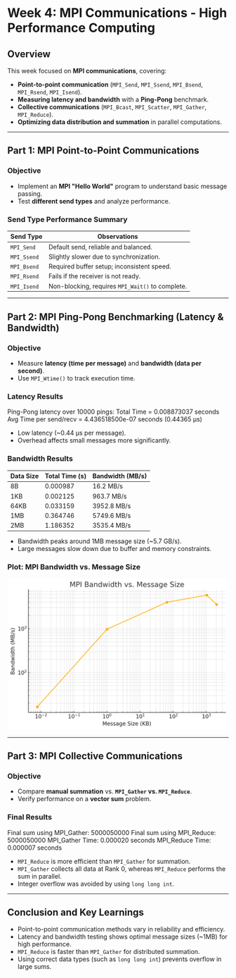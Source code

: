 # Week 4: MPI Communications - High Performance Computing

## Overview
This week focused on **MPI communications**, covering:
- **Point-to-point communication** (`MPI_Send`, `MPI_Ssend`, `MPI_Bsend`, `MPI_Rsend`, `MPI_Isend`).
- **Measuring latency and bandwidth** with a **Ping-Pong** benchmark.
- **Collective communications** (`MPI_Bcast`, `MPI_Scatter`, `MPI_Gather`, `MPI_Reduce`).
- **Optimizing data distribution and summation** in parallel computations.

---

## Part 1: MPI Point-to-Point Communications

### Objective
- Implement an **MPI "Hello World"** program to understand basic message passing.
- Test **different send types** and analyze performance.

### Send Type Performance Summary

| Send Type  | Observations                                   |
|------------|-----------------------------------------------|
| `MPI_Send` | Default send, reliable and balanced.          |
| `MPI_Ssend`| Slightly slower due to synchronization.       |
| `MPI_Bsend`| Required buffer setup; inconsistent speed.    |
| `MPI_Rsend`| Fails if the receiver is not ready.           |
| `MPI_Isend`| Non-blocking, requires `MPI_Wait()` to complete. |

---

## Part 2: MPI Ping-Pong Benchmarking (Latency & Bandwidth)

### Objective
- Measure **latency (time per message)** and **bandwidth (data per second)**.
- Use `MPI_Wtime()` to track execution time.

### Latency Results
Ping-Pong latency over 10000 pings: Total Time = 0.008873037 seconds Avg Time per send/recv = 4.436518500e-07 seconds (0.44365 µs)

- Low latency (~0.44 µs per message).
- Overhead affects small messages more significantly.

### Bandwidth Results

| Data Size | Total Time (s) | Bandwidth (MB/s) |
|-----------|----------------|------------------|
| 8B        | 0.000987       | 16.2 MB/s        |
| 1KB       | 0.002125       | 963.7 MB/s       |
| 64KB      | 0.033159       | 3952.8 MB/s      |
| 1MB       | 0.364746       | 5749.6 MB/s      |
| 2MB       | 1.186352       | 3535.4 MB/s      |

- Bandwidth peaks around 1MB message size (~5.7 GB/s).
- Large messages slow down due to buffer and memory constraints.

### Plot: MPI Bandwidth vs. Message Size
![MPI Bandwidth vs. Message Size](week4_bandwith.png)

---

## Part 3: MPI Collective Communications

### Objective
- Compare **manual summation** vs. **`MPI_Gather` vs. `MPI_Reduce`**.
- Verify performance on a **vector sum** problem.

### Final Results
Final sum using MPI_Gather: 5000050000 Final sum using MPI_Reduce: 5000050000 MPI_Gather Time: 0.000020 seconds MPI_Reduce Time: 0.000007 seconds

- `MPI_Reduce` is more efficient than `MPI_Gather` for summation.
- `MPI_Gather` collects all data at Rank 0, whereas `MPI_Reduce` performs the sum in parallel.
- Integer overflow was avoided by using `long long int`.

---

## Conclusion and Key Learnings
- Point-to-point communication methods vary in reliability and efficiency.
- Latency and bandwidth testing shows optimal message sizes (~1MB) for high performance.
- `MPI_Reduce` is faster than `MPI_Gather` for distributed summation.
- Using correct data types (such as `long long int`) prevents overflow in large sums.





